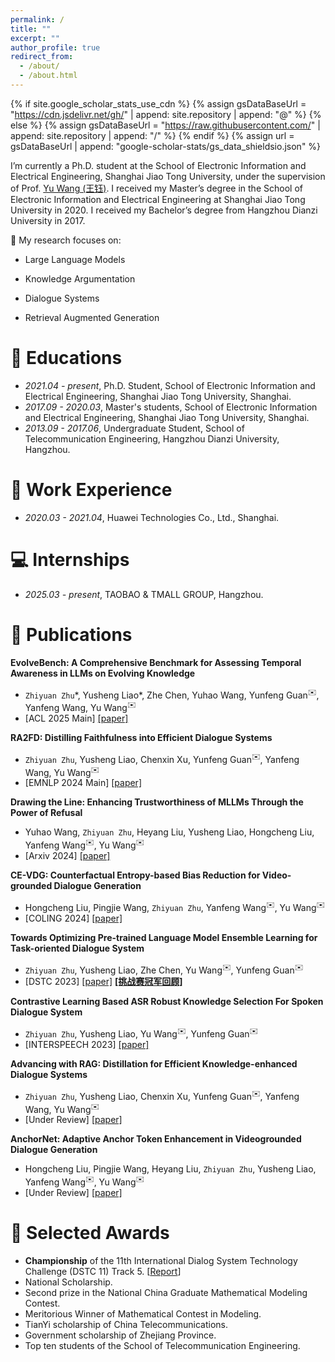 ```yaml
---
permalink: /
title: ""
excerpt: ""
author_profile: true
redirect_from: 
  - /about/
  - /about.html
---
```


{% if site.google_scholar_stats_use_cdn %}
{% assign gsDataBaseUrl = "https://cdn.jsdelivr.net/gh/" | append: site.repository | append: "@" %}
{% else %}
{% assign gsDataBaseUrl = "https://raw.githubusercontent.com/" | append: site.repository | append: "/" %}
{% endif %}
{% assign url = gsDataBaseUrl | append: "google-scholar-stats/gs_data_shieldsio.json" %}

<span class='anchor' id='about-me'></span>

I’m currently a Ph.D. student at the School of Electronic Information and Electrical Engineering, Shanghai Jiao Tong University, under the supervision of Prof. [Yu Wang (王钰)](https://yuwangsjtu.github.io/). I received my Master’s degree in the School of Electronic Information and Electrical Engineering at Shanghai Jiao Tong University in 2020. I received my Bachelor’s degree from Hangzhou Dianzi University in 2017.

🔬 My research focuses on:

- Large Language Models

- Knowledge Argumentation

- Dialogue Systems

- Retrieval Augmented Generation

<span id='-educations'></span>
# 📖 Educations

- *2021.04 - present*, Ph.D. Student, School of Electronic Information and Electrical Engineering, Shanghai Jiao Tong University, Shanghai.
- *2017.09 - 2020.03*, Master's students, School of Electronic Information and Electrical Engineering, Shanghai Jiao Tong University, Shanghai.
- *2013.09 - 2017.06*, Undergraduate Student, School of Telecommunication Engineering, Hangzhou Dianzi University, Hangzhou.

<span id='-Work-Experience'></span>
# 💼 Work Experience

- *2020.03 - 2021.04*, Huawei Technologies Co., Ltd., Shanghai.

<span id='-internships'></span>
# 💻 Internships

- *2025.03 - present*, TAOBAO & TMALL GROUP, Hangzhou.

<span class='anchor' id='-publications'></span>
# 📝 Publications

**EvolveBench: A Comprehensive Benchmark for Assessing Temporal Awareness in LLMs on Evolving Knowledge**
- `Zhiyuan Zhu`\*, Yusheng Liao\*, Zhe Chen, Yuhao Wang, Yunfeng Guan<sup>✉️</sup>, Yanfeng Wang, Yu Wang<sup>✉️</sup>
- [ACL 2025 Main] [[paper]](#)

**RA2FD: Distilling Faithfulness into Efficient Dialogue Systems**
- `Zhiyuan Zhu`, Yusheng Liao, Chenxin Xu, Yunfeng Guan<sup>✉️</sup>, Yanfeng Wang, Yu Wang<sup>✉️</sup>
- [EMNLP 2024 Main] [[paper]](https://aclanthology.org/2024.emnlp-main.685)

**Drawing the Line: Enhancing Trustworthiness of MLLMs Through the Power of Refusal**
- Yuhao Wang, `Zhiyuan Zhu`, Heyang Liu, Yusheng Liao, Hongcheng Liu, Yanfeng Wang<sup>✉️</sup>, Yu Wang<sup>✉️</sup>
- [Arxiv 2024] [[paper]](https://arxiv.org/abs/2412.11196)

**CE-VDG: Counterfactual Entropy-based Bias Reduction for Video-grounded Dialogue Generation**
- Hongcheng Liu, Pingjie Wang, `Zhiyuan Zhu`, Yanfeng Wang<sup>✉️</sup>, Yu Wang<sup>✉️</sup>
- [COLING 2024] [[paper]](https://aclanthology.org/2024.lrec-main.264/)

**Towards Optimizing Pre-trained Language Model Ensemble Learning for Task-oriented Dialogue System**
- `Zhiyuan Zhu`, Yusheng Liao, Zhe Chen, Yu Wang<sup>✉️</sup>, Yunfeng Guan<sup>✉️</sup>
- [DSTC 2023] [[paper]](https://aclanthology.org/2023.dstc-1.17/) [**[挑战赛冠军回顾]**](https://news.sjtu.edu.cn/jdyw/20231008/188946.html)

**Contrastive Learning Based ASR Robust Knowledge Selection For Spoken Dialogue System**
- `Zhiyuan Zhu`, Yusheng Liao, Yu Wang<sup>✉️</sup>, Yunfeng Guan<sup>✉️</sup>
- [INTERSPEECH 2023] [[paper]](https://www.isca-archive.org/interspeech_2023/zhu23e_interspeech.html)

**Advancing with RAG: Distillation for Efficient Knowledge-enhanced Dialogue Systems**
- `Zhiyuan Zhu`, Yusheng Liao, Chenxin Xu, Yunfeng Guan<sup>✉️</sup>, Yanfeng Wang, Yu Wang<sup>✉️</sup>
- [Under Review] [[paper]](#)

**AnchorNet: Adaptive Anchor Token Enhancement in Videogrounded Dialogue Generation**
- Hongcheng Liu, Pingjie Wang, Heyang Liu, `Zhiyuan Zhu`, Yusheng Liao, Yanfeng Wang<sup>✉️</sup>, Yu Wang<sup>✉️</sup>
- [Under Review] [[paper]](#)

<span class='anchor' id='-awards'></span>
# 🏅 Selected Awards

- **Championship** of the 11th International Dialog System Technology Challenge (DSTC 11) Track 5. [[Report](https://www.seiee.sjtu.edu.cn/index_news/9112.html)]
- National Scholarship.
- Second prize in the National China Graduate Mathematical Modeling Contest.
- Meritorious Winner of Mathematical Contest in Modeling.
- TianYi scholarship of China Telecommunications.
- Government scholarship of Zhejiang Province.
- Top ten students of the School of Telecommunication Engineering.
